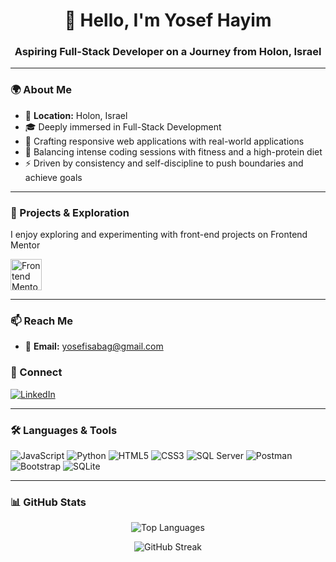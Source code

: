 <h1 align="center">👋 Hello, I'm Yosef Hayim</h1>
<h3 align="center">Aspiring Full-Stack Developer on a Journey from Holon, Israel</h3>

---

### 🌍 About Me
- 📍 **Location:** Holon, Israel
- 🎓 Deeply immersed in Full-Stack Development
- 🧩 Crafting responsive web applications with real-world applications
- 💪 Balancing intense coding sessions with fitness and a high-protein diet
- ⚡ Driven by consistency and self-discipline to push boundaries and achieve goals

---

### 🎨 Projects & Exploration
I enjoy exploring and experimenting with front-end projects on Frontend Mentor

<a href="https://www.frontendmentor.io/profile/YosefHayim" target="_blank">
  <img src="https://www.frontendmentor.io/static/images/logo-mobile.svg" alt="Frontend Mentor" width="50" />
</a>

---

### 📫 Reach Me
- 📧 **Email:** yosefisabag@gmail.com

### 🤝 Connect
<a href="https://www.linkedin.com/in/yosef-sabag-113841239/" target="_blank">
  <img src="https://img.shields.io/badge/LinkedIn-0A66C2?style=for-the-badge&logo=linkedin&logoColor=white" alt="LinkedIn"/>
</a>

---

### 🛠️ Languages & Tools
<p>
  <img src="https://img.shields.io/badge/JavaScript-323330?style=for-the-badge&logo=javascript&logoColor=F7DF1E" alt="JavaScript"/>
  <img src="https://img.shields.io/badge/Python-3776AB?style=for-the-badge&logo=python&logoColor=white" alt="Python"/>
  <img src="https://img.shields.io/badge/HTML5-E34F26?style=for-the-badge&logo=html5&logoColor=white" alt="HTML5"/>
  <img src="https://img.shields.io/badge/CSS3-1572B6?style=for-the-badge&logo=css3&logoColor=white" alt="CSS3"/>
  <img src="https://img.shields.io/badge/SQL Server-CC2927?style=for-the-badge&logo=microsoft-sql-server&logoColor=white" alt="SQL Server"/>
  <img src="https://img.shields.io/badge/Postman-FF6C37?style=for-the-badge&logo=postman&logoColor=white" alt="Postman"/>
  <img src="https://img.shields.io/badge/Bootstrap-563D7C?style=for-the-badge&logo=bootstrap&logoColor=white" alt="Bootstrap"/>
  <img src="https://img.shields.io/badge/SQLite-003B57?style=for-the-badge&logo=sqlite&logoColor=white" alt="SQLite"/>
</p>

---

### 📊 GitHub Stats
<p align="center">
  <img src="https://github-readme-stats.vercel.app/api/top-langs/?username=yosefhayim&layout=compact&theme=radical" alt="Top Languages" />
</p>

<p align="center">
  <img src="https://github-readme-streak-stats.herokuapp.com/?user=yosefhayim&theme=radical" alt="GitHub Streak" />
</p>

